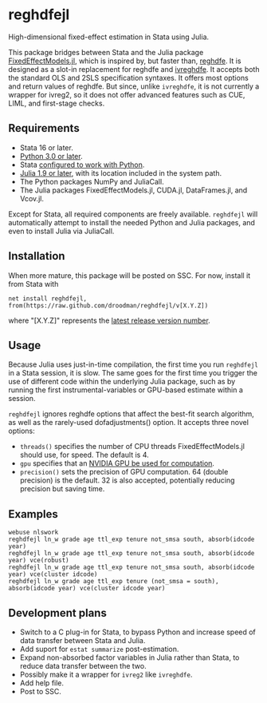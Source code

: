 # reghdfejl
High-dimensional fixed-effect estimation in Stata using Julia.

This package bridges between Stata and the Julia package [FixedEffectModels.jl](https://github.com/FixedEffects/FixedEffectModels.jl), which is inspired by, but faster than, [reghdfe](https://github.com/sergiocorreia/reghdfe). It is designed as a slot-in replacement for reghdfe and [ivreghdfe](https://github.com/sergiocorreia/ivreghdfe). It accepts both the standard OLS and 2SLS specification syntaxes. It offers most options and return values of reghdfe. But since, unlike `ivreghdfe`, it is not currently a wrapper for ivreg2, so it does not offer advanced features such as CUE, LIML, and first-stage checks.

## Requirements
* Stata 16 or later.
* [Python 3.0 or later](https://www.python.org/downloads/).
* Stata [configured to work with Python](https://www.stata.com/python).
* [Julia 1.9 or later](https://julialang.org/downloads/), with its location included in the system path.
* The Python packages NumPy and JuliaCall.
* The Julia packages FixedEffectModels.jl, CUDA.jl, DataFrames.jl, and Vcov.jl.

Except for Stata, all required components are freely available. `reghdfejl` will automatically attempt to install the needed Python and Julia packages, and even to install Julia via JuliaCall.

## Installation
When more mature, this package will be posted on SSC. For now, install it from Stata with
```
net install reghdfejl, from(https://raw.github.com/droodman/reghdfejl/v[X.Y.Z])
```
where "[X.Y.Z]" represents the [latest release version number](https://github.com/droodman/reghdfejl/releases).


## Usage
Because Julia uses just-in-time compilation, the first time you run `reghdfejl` in a Stata session, it is slow. The same goes for the first time you trigger the use of different code within the underlying Julia package, such as by running the first instrumental-variables or GPU-based estimate within a session.

`reghdfejl` ignores reghdfe options that affect the best-fit search algorithm, as well as the rarely-used dofadjustments() option. It accepts three novel options:
* `threads()` specifies the number of CPU threads FixedEffectModels.jl should use, for speed. The default is 4.
* `gpu` specifies that an [NVIDIA GPU be used for computation](https://github.com/FixedEffects/FixedEffectModels.jl#nvidia-gpu).
* `precision()` sets the precision of GPU computation. 64 (double precision) is the default. 32 is also accepted, potentially reducing precision but saving time.

## Examples
```
webuse nlswork
reghdfejl ln_w grade age ttl_exp tenure not_smsa south, absorb(idcode year)
reghdfejl ln_w grade age ttl_exp tenure not_smsa south, absorb(idcode year) vce(robust)
reghdfejl ln_w grade age ttl_exp tenure not_smsa south, absorb(idcode year) vce(cluster idcode)
reghdfejl ln_w grade age ttl_exp tenure (not_smsa = south), absorb(idcode year) vce(cluster idcode year)
```

## Development plans
* Switch to a C plug-in for Stata, to bypass Python and increase speed of data transfer between Stata and Julia.
* Add suport for `estat summarize` post-estimation.
* Expand non-absorbed factor variables in Julia rather than Stata, to reduce data transfer between the two.
* Possibly make it a wrapper for `ivreg2` like `ivreghdfe`.
* Add help file.
* Post to SSC.
